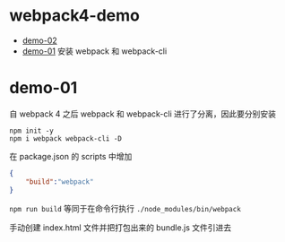 # webpack4-demo

- [demo-02](./demo-02)
- [demo-01](./demo-01) 安装 webpack 和 webpack-cli


# demo-01

自 webpack 4 之后 webpack 和 webpack-cli 进行了分离，因此要分别安装

```shell
npm init -y
npm i webpack webpack-cli -D

```
在 package.json 的 scripts 中增加

```json
{
    "build":"webpack"
}
``` 

`npm run build` 等同于在命令行执行 `./node_modules/bin/webpack` 

手动创建 index.html 文件并把打包出来的 bundle.js 文件引进去
